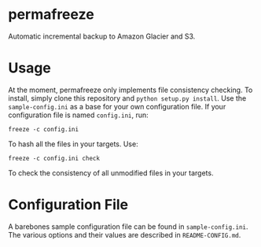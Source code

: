 permafreeze
===========

Automatic incremental backup to Amazon Glacier and S3.

Usage
=====

At the moment, permafreeze only implements file consistency checking. To install, simply clone this repository and `python setup.py install`. Use the `sample-config.ini` as a base for your own configuration file. If your configuration file is named `config.ini`, run:

    freeze -c config.ini

To hash all the files in your targets. Use:

    freeze -c config.ini check

To check the consistency of all unmodified files in your targets.

Configuration File
==================

A barebones sample configuration file can be found in `sample-config.ini`. The various options and their values are described in `README-CONFIG.md`.
